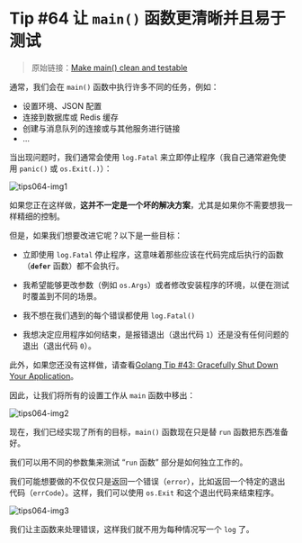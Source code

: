 # Tip #64 让 `main()` 函数更清晰并且易于测试

> 原始链接：[Make main() clean and testable](https://twitter.com/func25/status/1774789214498062751)

通常，我们会在 `main()` 函数中执行许多不同的任务，例如：

- 设置环境、JSON 配置
- 连接到数据库或 Redis 缓存
- 创建与消息队列的连接或与其他服务进行链接
- …

当出现问题时，我们通常会使用 `log.Fatal` 来立即停止程序（我自己通常避免使用 `panic()` 或 `os.Exit(.)`）：

![tips064-img1](./images/064/tips064-img1.png)

如果您正在这样做，**这并不一定是一个坏的解决方案**，尤其是如果你不需要想我一样精细的控制。

但是，如果我们想要改进它呢？以下是一些目标：

- 立即使用 `log.Fatal` 停止程序，这意味着那些应该在代码完成后执行的函数（**`defer`** 函数）都不会执行。

- 我希望能够更改参数（例如 `os.Args`）或者修改安装程序的环境，以便在测试时覆盖到不同的场景。

- 我不想在我们遇到的每个错误都使用 `log.Fatal()`

- 我想决定应用程序如何结束，是报错退出（退出代码 `1`）还是没有任何问题的退出（退出代码 `0`）。

此外，如果您还没有这样做，请查看[Golang Tip #43: Gracefully Shut Down Your Application](https://twitter.com/func25/status/1766104130303705226)。

因此，让我们将所有的设置工作从 `main` 函数中移出：

![tips064-img2](./images/064/tips064-img2.png)

现在，我们已经实现了所有的目标，`main()` 函数现在只是替 `run` 函数把东西准备好。

我们可以用不同的参数集来测试 “`run` 函数” 部分是如何独立工作的。

我们可能想要做的不仅仅只是返回一个错误（`error`），比如返回一个特定的退出代码（`errCode`）。这样，我们可以使用 `os.Exit` 和这个退出代码来结束程序。

![tips064-img3](./images/064/tips064-img3.png)

我们让主函数来处理错误，这样我们就不用为每种情况写一个 `log` 了。

